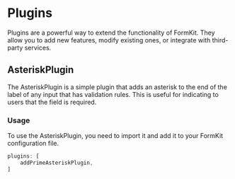 # Plugins

Plugins are a powerful way to extend the functionality of FormKit. They allow you to add new features, modify existing ones, or integrate with third-party services.

## AsteriskPlugin

The AsteriskPlugin is a simple plugin that adds an asterisk to the end of the label of any input that has validation rules.
This is useful for indicating to users that the field is required.

### Usage

To use the AsteriskPlugin, you need to import it and add it to your FormKit configuration file.

```ts
plugins: [
    addPrimeAsteriskPlugin,
]
```
